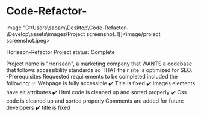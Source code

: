 # Code-Refactor-
image "C:\Users\sabam\Desktop\Code-Refactor-\Develop\assets\images\Project screenshot.
![]<image/project screenshot.jpeg>

Horiseon-Refactor
Project status: Complete

Project name is "Horiseon", a marketing company that WANTS a codebase that follows accessibility standards so THAT their site is optimized for SEO.
-Prerequisites
Requested requirements to be completed included the following:
✅ Webpage is fully accessible
✔️ Title is fixed
✔️ Images elements have alt attributes
✔️ Html code is cleaned up and sorted properly
✔️ Css code is cleaned up and sorted properly
Comments are added for future developers
✔️ title is fixed